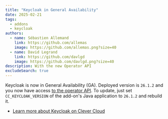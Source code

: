 ```yaml
---
title: "Keycloak in General Availability"
date: 2025-02-21
tags:
  - addons
  - keycloak
authors:
  - name: Sébastien Allemand
    link: https://github.com/allemas
    image: https://github.com/allemas.png?size=40
  - name: David Legrand
    link: https://github.com/davlgd
    image: https://github.com/davlgd.png?size=40
description: With the new Operator API
excludeSearch: true
---
```


Keycloak is now in General Availability (GA). Deployed version is `26.1.2` and you now have access [to the operator API](/developers/api/v4/#operators). To update, just set `CC_KEYCLOAK_VERSION` of the add-on's Java application to `26.1.2` and rebuild it.

- [Learn more about Keycloak on Clever Cloud](/developers/doc/addons/keycloak/)
